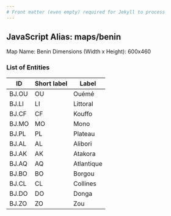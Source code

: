 ```yaml
---
# Front matter (even empty) required for Jekyll to process
---
```


## JavaScript Alias: maps/benin

Map Name: Benin
Dimensions (Width x Height): 600x460

### List of Entities

ID | Short label | Label
---|---|---|
BJ.OU|OU|Ouémé
BJ.LI|LI|Littoral
BJ.CF|CF|Kouffo
BJ.MO|MO|Mono
BJ.PL|PL|Plateau
BJ.AL|AL|Alibori
BJ.AK|AK|Atakora
BJ.AQ|AQ|Atlantique
BJ.BO|BO|Borgou
BJ.CL|CL|Collines
BJ.DO|DO|Donga
BJ.ZO|ZO|Zou
